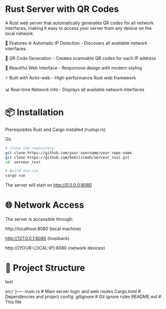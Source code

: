 
# Rust  Server with QR Codes
A Rust web server that automatically generates QR codes for all network interfaces, making it easy to access your server from any device on the local network.

🚀 Features
🌐 Automatic IP Detection - Discovers all available network interfaces

📱 QR Code Generation - Creates scannable QR codes for each IP address

🎨 Beautiful Web Interface - Responsive design with modern styling

⚡ Built with Actix-web - High-performance Rust web framework

📊 Real-time Network Info - Displays all available network interfaces

# 📦 Installation
Prerequisites
Rust and Cargo installed (rustup.rs)

Git
```bash
# Clone the repository
git clone https://github.com/your-username/your-repo-name.
git clone https://github.com/behililmoh/serveur_rust.git
cd  serveur_rust

# Build and run
cargo run
```
The server will start on http://0.0.0.0:8080
# 🌐 Network Access
The server is accessible through:

http://localhost:8080 (local machine)

http://127.0.0.1:8080 (loopback)

http://[YOUR-LOCAL-IP]:8080 (network devices)


# 📁 Project Structure
text

src/
├── main.rs          # Main server logic and web routes
Cargo.toml          # Dependencies and project config
.gitignore          # Git ignore rules
README.md           # This file